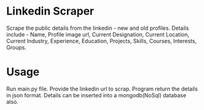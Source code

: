 Linkedin Scraper
=================

Scrape the public details from the linkedin - new and old profiles.
Details include - Name, Profile image url, Current Designation, Current Location, Current Industry,
Experience, Education, Projects, Skills, Courses, Interests, Groups.

Usage
=====
Run main.py file. Provide the linkedin url to scrap.
Program return the details in json format.
Details can be inserted into a mongodb(NoSql) database also.


